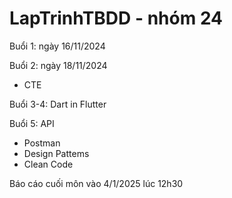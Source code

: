 # LapTrinhTBDD - nhóm 24

Buổi 1: ngày 16/11/2024

Buổi 2: ngày 18/11/2024 
 - CTE

Buổi 3-4: Dart in Flutter

Buổi 5: API
 - Postman
 - Design Pattems
 - Clean Code

Báo cáo cuối môn vào 4/1/2025 lúc 12h30